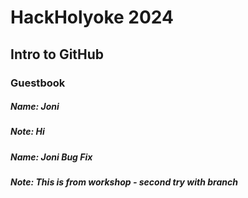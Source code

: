 # HackHolyoke 2024

## Intro to GitHub

### Guestbook

##### Name: Joni

##### Note: Hi

##### Name: Joni Bug Fix

##### Note: This is from workshop - second try with branch
